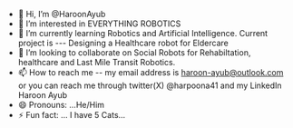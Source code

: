 - 👋 Hi, I’m @HaroonAyub
- 👀 I’m interested in EVERYTHING ROBOTICS
- 🌱 I’m currently learning Robotics and Artificial Intelligence. Current project is --- Designing a Healthcare robot for Eldercare
- 💞️ I’m looking to collaborate on Social Robots for Rehabiltation, healthcare and Last Mile Transit Robotics.
- 📫 How to reach me -- my email address is haroon-ayub@outlook.com or you can reach me through twitter(X) @harpoona41 and my LinkedIn Haroon Ayub
- 😄 Pronouns: ...He/Him
- ⚡ Fun fact: ... I have 5 Cats...

<!---
HaroonAyub/HaroonAyub is a ✨ special ✨ repository because its `README.md` (this file) appears on your GitHub profile.
You can click the Preview link to take a look at your changes.
--->
